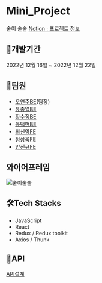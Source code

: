 # Mini_Project

술이 술술
[Notion : 프로젝트 정보](https://www.notion.so/SA-7-a638bed536bb4b7f9a92ad6b0fac8fa2)

## 📆개발기간

2022년 12월 16일 ~ 2022년 12월 22일

## 👯팀원

- [오연주BE](https://github.com/OhYeonJu)(팀장)
- [유종열BE](https://github.com/jongyeol2)
- [황수정BE](https://github.com/Hwangbambi)
- [윤덕현BE](https://github.com/yundukhyun)
- [최신영FE](https://github.com/front-chan)
- [정상욱FE](https://github.com/JSU0318)
- [양진규FE](https://github.com/jjolraman)

## 와이어프레임

![술이술술](https://media.discordapp.net/attachments/1037267111585792020/1053338900812288010/83963AE8-9190-42BA-9656-592672551756.gif?width=856&height=504)

## 🛠️Tech Stacks

- JavaScript
- React
- Redux / Redux toolkit
- Axios / Thunk

## 👀API

[API설계](https://www.notion.so/SA-7-a638bed536bb4b7f9a92ad6b0fac8fa2#a68aa12d14e14e349be983b1c87ae9a8)
